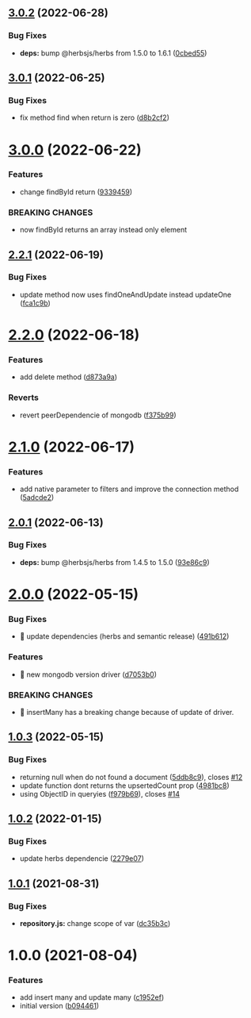 ## [3.0.2](https://github.com/herbsjs/herbs2mongo/compare/v3.0.1...v3.0.2) (2022-06-28)


### Bug Fixes

* **deps:** bump @herbsjs/herbs from 1.5.0 to 1.6.1 ([0cbed55](https://github.com/herbsjs/herbs2mongo/commit/0cbed5516b5a5b1f3dce9deac03d227e2134d4c3))

## [3.0.1](https://github.com/herbsjs/herbs2mongo/compare/v3.0.0...v3.0.1) (2022-06-25)


### Bug Fixes

* fix method find when return is zero ([d8b2cf2](https://github.com/herbsjs/herbs2mongo/commit/d8b2cf2b340b34fd3d2bba12015fd7f5f43cacd6))

# [3.0.0](https://github.com/herbsjs/herbs2mongo/compare/v2.2.1...v3.0.0) (2022-06-22)


### Features

* change findById return ([9339459](https://github.com/herbsjs/herbs2mongo/commit/933945929b75913dbc9d3da4d659d49ce62dd0a6))


### BREAKING CHANGES

* now findById returns an array instead only element

## [2.2.1](https://github.com/herbsjs/herbs2mongo/compare/v2.2.0...v2.2.1) (2022-06-19)


### Bug Fixes

* update method now uses findOneAndUpdate instead updateOne ([fca1c9b](https://github.com/herbsjs/herbs2mongo/commit/fca1c9b465ec8d035f05c5aabe370915825afbec))

# [2.2.0](https://github.com/herbsjs/herbs2mongo/compare/v2.1.0...v2.2.0) (2022-06-18)


### Features

* add delete method ([d873a9a](https://github.com/herbsjs/herbs2mongo/commit/d873a9af18d01e483fc1545058261380b969e766))


### Reverts

* revert peerDependencie of mongodb ([f375b99](https://github.com/herbsjs/herbs2mongo/commit/f375b99ef96570b7e0afb4538f2cc0a7a74dc960))

# [2.1.0](https://github.com/herbsjs/herbs2mongo/compare/v2.0.1...v2.1.0) (2022-06-17)


### Features

* add native parameter to filters and improve the connection method ([5adcde2](https://github.com/herbsjs/herbs2mongo/commit/5adcde2a3f6273077d7420a20d1fe369b1844ab6))

## [2.0.1](https://github.com/herbsjs/herbs2mongo/compare/v2.0.0...v2.0.1) (2022-06-13)


### Bug Fixes

* **deps:** bump @herbsjs/herbs from 1.4.5 to 1.5.0 ([93e86c9](https://github.com/herbsjs/herbs2mongo/commit/93e86c94d78837dd82182f1e12bd80ec829fbe8c))

# [2.0.0](https://github.com/herbsjs/herbs2mongo/compare/v1.0.3...v2.0.0) (2022-05-15)


### Bug Fixes

* 🐛 update dependencies (herbs and semantic release) ([491b612](https://github.com/herbsjs/herbs2mongo/commit/491b612e7cff705d7579b542970958a0f63b8564))


### Features

* 🎸 new mongodb version driver ([d7053b0](https://github.com/herbsjs/herbs2mongo/commit/d7053b0b904649d8af38bb686be1e16576ffcdd6))


### BREAKING CHANGES

* 🧨 insertMany has a breaking change because of update of driver.

## [1.0.3](https://github.com/herbsjs/herbs2mongo/compare/v1.0.2...v1.0.3) (2022-05-15)


### Bug Fixes

* returning null when do not found a document ([5ddb8c9](https://github.com/herbsjs/herbs2mongo/commit/5ddb8c950c6fa6bb59527e9cfa10b96f0531d764)), closes [#12](https://github.com/herbsjs/herbs2mongo/issues/12)
* update function dont returns the upsertedCount prop ([4981bc8](https://github.com/herbsjs/herbs2mongo/commit/4981bc80979e76057f4dffa7e6fa0f5eeda5e08c))
* using ObjectID in queryies ([f979b69](https://github.com/herbsjs/herbs2mongo/commit/f979b698f58da5b63df4465fda6b80bb35b78384)), closes [#14](https://github.com/herbsjs/herbs2mongo/issues/14)

## [1.0.2](https://github.com/herbsjs/herbs2mongo/compare/v1.0.1...v1.0.2) (2022-01-15)


### Bug Fixes

* update herbs dependencie ([2279e07](https://github.com/herbsjs/herbs2mongo/commit/2279e07cd63a471a0f47a38c9aaabf5487c09709))

## [1.0.1](https://github.com/herbsjs/herbs2mongo/compare/v1.0.0...v1.0.1) (2021-08-31)


### Bug Fixes

* **repository.js:** change scope of var ([dc35b3c](https://github.com/herbsjs/herbs2mongo/commit/dc35b3c44e9bc842009bd6451685531fc80be440))

# 1.0.0 (2021-08-04)


### Features

* add insert many and update many ([c1952ef](https://github.com/herbsjs/herbs2mongo/commit/c1952ef6ecd4c8aa5090c156e4073e2ee8a2963c))
* initial version ([b094461](https://github.com/herbsjs/herbs2mongo/commit/b094461e584afb70de9dfecbd8ecf5126caa61a1))
